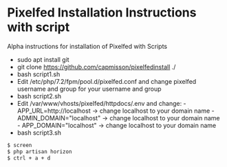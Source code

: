 # Pixelfed Installation Instructions with script

Alpha instructions for installation of Pixelfed with Scripts

  - sudo apt install git
  - git clone https://github.com/capmisson/pixelfedinstall ./
  - bash script1.sh
  - Edit /etc/php/7.2/fpm/pool.d/pixelfed.conf and change pixelfed username and group for your username and group
  - bash script2.sh
  - Edit /var/www/vhosts/pixelfed/httpdocs/.env and change:
        - APP_URL=http://localhost -> change localhost to your domain name
        - ADMIN_DOMAIN="localhost" -> change localhost to your domain name
        - APP_DOMAIN="localhost" -> change localhost to your domain name
 - bash script3.sh
 
    
```sh
$ screen
$ php artisan horizon
$ ctrl + a + d
```
